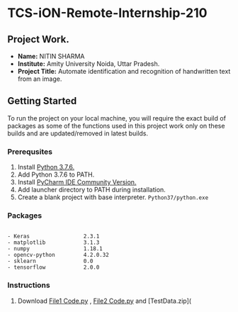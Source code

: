 # TCS-iON-Remote-Internship-210
## Project Work.
- **Name:** NITIN SHARMA
- **Institute:** Amity University Noida, Uttar Pradesh.
- **Project Title:** Automate identification and recognition of handwritten text from an image.
## Getting Started
To run the project on your local machine, you will require the exact build of packages as some of the functions used in this project work only on these builds and are updated/removed in latest builds.
### Prerequsites
1. Install [Python 3.7.6.](https://www.python.org/downloads/release/python-376/)
2. Add Python 3.7.6 to PATH.
3. Install [PyCharm IDE Community Version.](https://www.jetbrains.com/pycharm/download/#section=windows)
4. Add launcher directory to PATH during installation.
5. Create a blank project with base interpreter. `Python37/python.exe`
### Packages
```

- Keras                 2.3.1
- matplotlib            3.1.3
- numpy                 1.18.1
- opencv-python         4.2.0.32
- sklearn               0.0
- tensorflow            2.0.0
```

### Instructions
1. Download [File1 Code.py](https://github.com/sharmanitin1507/TCS-iON-Remote-Internship-210/blob/master/File1%20Code.py) , [File2 Code.py](https://github.com/sharmanitin1507/TCS-iON-Remote-Internship-210/blob/master/File2%20Code.py) and [TestData.zip](

